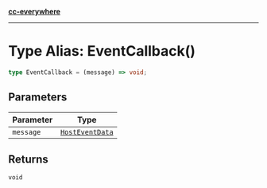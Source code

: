 [**cc-everywhere**](../../../../../index.md)

***

# Type Alias: EventCallback()

```ts
type EventCallback = (message) => void;
```

## Parameters

| Parameter | Type |
| ------ | ------ |
| `message` | [`HostEventData`](../../../messenger/message-data-types/interfaces/host-event-data.md) |

## Returns

`void`
